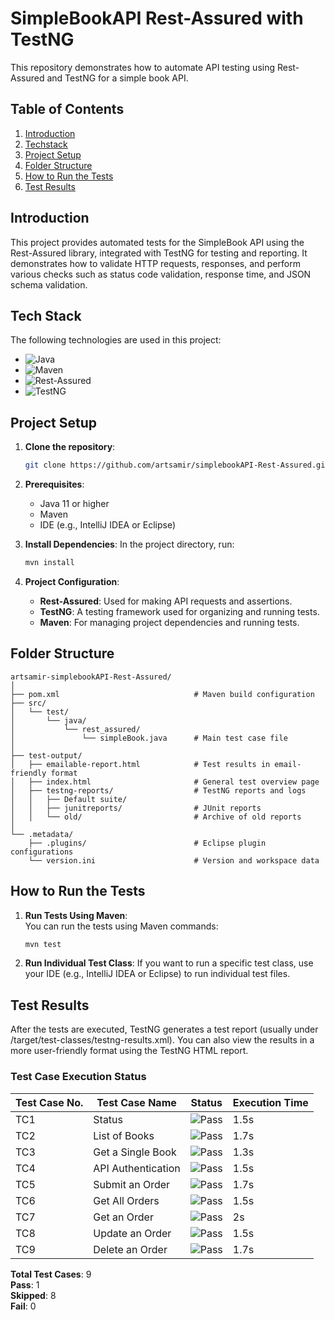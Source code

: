 # SimpleBookAPI Rest-Assured with TestNG

This repository demonstrates how to automate API testing using Rest-Assured and TestNG for a simple book API.

## Table of Contents
1. [Introduction](#introduction)
2. [Techstack](#Techstack)
3. [Project Setup](#project-setup)
4. [Folder Structure](#folder-structure)
5. [How to Run the Tests](#how-to-run-the-tests)
6. [Test Results](#test-results)


## Introduction

This project provides automated tests for the SimpleBook API using the Rest-Assured library, integrated with TestNG for testing and reporting. It demonstrates how to validate HTTP requests, responses, and perform various checks such as status code validation, response time, and JSON schema validation.

## Tech Stack

The following technologies are used in this project:

- ![Java](https://img.shields.io/badge/Java-11-blue?style=flat&logo=openjdk&logoColor=white)  
- ![Maven](https://img.shields.io/badge/Maven-3.8.4-c71a36?style=flat&logo=apache-maven&logoColor=white)  
- ![Rest-Assured](https://img.shields.io/badge/Rest--Assured-4.3.3-00b0b9?style=flat&logo=swagger&logoColor=white)  
- ![TestNG](https://img.shields.io/badge/TestNG-7.4.0-2e6a47?style=flat&logo=testng&logoColor=white)


## Project Setup

1. **Clone the repository**:
    ```bash
    git clone https://github.com/artsamir/simplebookAPI-Rest-Assured.git
    ```

2. **Prerequisites**:
    - Java 11 or higher
    - Maven
    - IDE (e.g., IntelliJ IDEA or Eclipse)

3. **Install Dependencies**:
    In the project directory, run:
    ```bash
    mvn install
    ```

4. **Project Configuration**:
    - **Rest-Assured**: Used for making API requests and assertions.
    - **TestNG**: A testing framework used for organizing and running tests.
    - **Maven**: For managing project dependencies and running tests.
  
## Folder Structure

```
artsamir-simplebookAPI-Rest-Assured/
│
├── pom.xml                              # Maven build configuration
├── src/
│   └── test/
│       └── java/
│           └── rest_assured/
│               └── simpleBook.java      # Main test case file
│
├── test-output/
│   ├── emailable-report.html            # Test results in email-friendly format
│   ├── index.html                       # General test overview page
│   ├── testng-reports/                  # TestNG reports and logs
│   │   ├── Default suite/
│   │   ├── junitreports/                # JUnit reports
│   │   └── old/                         # Archive of old reports
│
└── .metadata/
    ├── .plugins/                        # Eclipse plugin configurations
    └── version.ini                      # Version and workspace data
```
    

## How to Run the Tests

1. **Run Tests Using Maven**:  
   You can run the tests using Maven commands:
   ```bash
   mvn test
2. **Run Individual Test Class**:
   If you want to run a specific test class, use your IDE (e.g., IntelliJ IDEA or Eclipse) to run individual test files.

## Test Results
After the tests are executed, TestNG generates a test report (usually under /target/test-classes/testng-results.xml). You can also view the results in a more user-friendly format using the TestNG HTML report.

### Test Case Execution Status

| Test Case No. | Test Case Name        | Status                                      | Execution Time |
|---------------|-----------------------|---------------------------------------------|----------------|
| TC1           | Status                | ![Pass](https://img.shields.io/badge/Status-Pass-brightgreen)  | 1.5s           |
| TC2           | List of Books         | ![Pass](https://img.shields.io/badge/Status-Pass-brightgreen)  | 1.7s           |
| TC3           | Get a Single Book     | ![Pass](https://img.shields.io/badge/Status-Pass-brightgreen)  | 1.3s           |
| TC4           | API Authentication    | ![Pass](https://img.shields.io/badge/Status-Pass-brightgreen)  | 1.5s           |
| TC5           | Submit an Order       | ![Pass](https://img.shields.io/badge/Status-Pass-brightgreen)  | 1.7s           |
| TC6           | Get All Orders        | ![Pass](https://img.shields.io/badge/Status-Pass-brightgreen)  | 1.5s           |
| TC7           | Get an Order          | ![Pass](https://img.shields.io/badge/Status-Pass-brightgreen)  | 2s             |
| TC8           | Update an Order       | ![Pass](https://img.shields.io/badge/Status-Pass-brightgreen)  | 1.5s           |
| TC9           | Delete an Order       | ![Pass](https://img.shields.io/badge/Status-Pass-brightgreen)  | 1.7s           |

**Total Test Cases**: 9  
**Pass**: 1  
**Skipped**: 8  
**Fail**: 0

